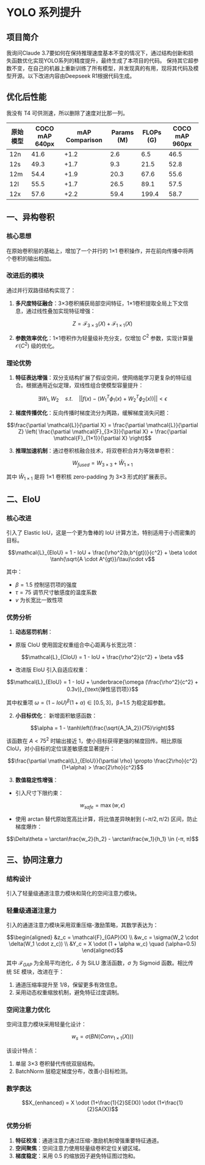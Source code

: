 # YOLO 系列提升

## 项目简介

我询问Claude 3.7要如何在保持推理速度基本不变的情况下，通过结构创新和损失函数优化实现YOLO系列的精度提升，最终生成了本项目的代码。
保持其它超参数不变，在自己的机器上重新训练了所有模型，并发现真的有用，现将其代码及模型开源。以下改进内容由Deepseek R1根据代码生成。

## 优化后性能

我没有 T4 可供测速，所以删除了速度对比那一列。

| 原始模型 | COCO mAP 640px | mAP Comparison | Params (M) | FLOPs (G) | COCO mAP 960px |
|----------|----------------|----------------|------------|-----------|----------------|
| 12n      | 41.6           | +1.2           | 2.6        | 6.5       | 46.5           |
| 12s      | 49.3           | +1.7           | 9.3        | 21.5      | 52.8           |
| 12m      | 54.4           | +1.9           | 20.3       | 67.6      | 55.6           |
| 12l      | 55.5           | +1.7           | 26.5       | 89.1      | 57.5           |
| 12x      | 57.6           | +2.2           | 59.4       | 199.4     | 58.7           |

## 一、异构卷积

### 核心思想

在原始卷积层的基础上，增加了一个并行的 1×1 卷积操作，并在前向传播中将两个卷积的输出相加。

### 改进后的模块

通过并行双路径结构实现了：

1. **多尺度特征融合**：3×3卷积捕获局部空间特征，1×1卷积提取全局上下文信息，通过线性叠加实现特征增强：

```math
Z = \mathcal{F}_{3×3}(X) + \mathcal{F}_{1×1}(X)
```

2. **参数效率优化**：1×1卷积作为轻量级补充分支，仅增加 $C^2$ 参数，实现计算量 $\mathcal{O}(C^2)$ 级的优化。

### 理论优势

1. **特征表达增强**：双分支结构扩展了假设空间，使网络能学习更复杂的特征组合。根据通用近似定理，双线性组合使模型容量提升：

```math
\exists W_1,W_2 \quad s.t. \quad ||f(x)-(W_1^T\phi_1(x)+W_2^T\phi_2(x))|| < \epsilon
```

2. **梯度传播优化**：反向传播时梯度流分为两路，缓解梯度消失问题：

```math
\frac{\partial \mathcal{L}}{\partial X} = \frac{\partial \mathcal{L}}{\partial Z} \left( \frac{\partial \mathcal{F}_{3×3}}{\partial X} + \frac{\partial \mathcal{F}_{1×1}}{\partial X} \right)
```

3. **推理加速机制**：通过卷积核融合技术，将双卷积合并为等效单卷积：

```math
W_{fused} = W_{3×3} + \hat{W}_{1×1}
```

其中 $\hat{W}_{1×1}$ 是将 1×1 卷积核 zero-padding 为 3×3 形式的扩展表示。

## 二、EIoU

### 核心改进

引入了 Elastic IoU，这是一个更为鲁棒的 IoU 计算方法，特别适用于小而密集的目标。

```math
\mathcal{L}_{EIoU} = 1 - IoU + \frac{\rho^2(b,b^{gt})}{c^2} + \beta \cdot \tanh(\sqrt{A \cdot A^{gt}}/\tau)\cdot v
```

其中：

- $\beta=1.5$ 控制惩罚项的强度
- $\tau=75$ 调节尺寸敏感度的温度系数
- $v$ 为长宽比一致性项

### 优势分析

1. **动态惩罚机制**：
- 原版 CIoU 使用固定权重组合中心距离与长宽比项：

```math
\mathcal{L}_{CIoU} = 1 - IoU + \frac{\rho^2}{c^2} + \beta v
```

- 改进版 EIoU 引入自适应权重：

```math
\mathcal{L}_{EIoU} = 1 - IoU + \underbrace{\omega (\frac{\rho^2}{c^2} + 0.3v)}_{\text{弹性惩罚项}}
```

  其中权重项 $\omega = (1-IoU)^\beta(1+\alpha)\in[0.5,3]$，β=1.5 为稳定超参数。

2. **小目标优化**：
新增面积敏感函数：

```math
\alpha = 1 - \tanh\left(\frac{\sqrt{A_1A_2}}{75}\right)
```

该函数在 $A<75^2$ 时输出接近 1，使小目标获得更强的梯度回传。相比原版 CIoU，对小目标的定位误差敏感度显著提升：

```math
\frac{\partial \mathcal{L}_{EIoU}}{\partial \rho} \propto \frac{2\rho}{c^2}(1+\alpha) > \frac{2\rho}{c^2}
```

3. **数值稳定性增强**：
- 引入尺寸下限约束：

```math
w_{safe} = \max(w, \epsilon)
```

- 使用 arctan 替代原始宽高比计算，将比值差异映射到 $(-π/2, π/2)$ 区间，防止梯度爆炸：

```math
\Delta\theta = \arctan\frac{w_2}{h_2} - \arctan\frac{w_1}{h_1} \in (-π, π)
```

## 三、协同注意力

### 结构设计

引入了轻量级通道注意力模块和简化的空间注意力模块。

### 轻量级通道注意力

引入的通道注意力模块采用双重压缩-激励策略，其数学表达为：

```math
\begin{aligned}
&z_c = \mathcal{F}_{GAP}(X) \\
&w_c = \sigma(W_2 \cdot \delta(W_1 \cdot z_c)) \\
&Y_c = X \odot (1 + \alpha w_c) \quad (\alpha=0.5)
\end{aligned}
```

其中 $\mathcal{F}_{GAP}$ 为全局平均池化，$\delta$ 为 SiLU 激活函数，$\sigma$ 为 Sigmoid 函数。相比传统 SE 模块，改进在于：

1. 通道压缩率提升至 1/8，保留更多有效信息。
2. 采用动态权重缩放机制，避免特征过度调制。

### 空间注意力优化

空间注意力模块采用轻量化设计：

```math
w_s = \sigma(BN(Conv_{1\times1}(X)))
```

该设计特点：

1. 单层 3×3 卷积替代传统双层结构。
2. BatchNorm 层稳定梯度分布，改善小目标检测。

### 数学表达

```math
X_{enhanced} = X \odot (1+\frac{1}{2}SE(X)) \odot (1+\frac{1}{2}SA(X))
```

### 优势分析

1. **特征校准**：通道注意力通过压缩-激励机制增强重要特征通道。
2. **空间聚焦**：空间注意力使用轻量级卷积定位关键区域。
3. **梯度稳定**：采用 0.5 的缩放因子避免特征图过饱和。
